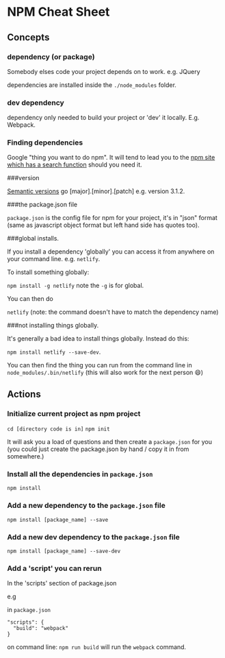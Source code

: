 # NPM Cheat Sheet

## Concepts

### dependency (or package)

Somebody elses code your project depends on to work. e.g. JQuery

dependencies are installed inside the `./node_modules` folder.

### dev dependency

dependency only needed to build your project or 'dev' it locally. E.g. Webpack.

### Finding dependencies

Google "thing you want to do npm". It will tend to lead you to the [npm site which has a search function](https://www.npmjs.com/search?q=netlify) should you need it.

###version

[Semantic versions](http://semver.org/) go [major].[minor].[patch] e.g. version 3.1.2.

###the package.json file

`package.json` is the config file for npm for your project, it's in "json" format (same as javascript object format but left hand side has quotes too).

###global installs.

If you install a dependency 'globally' you can access it from anywhere on your command line. e.g. `netlify`.

To install something globally:

`npm install -g netlify` note the `-g` is for global.

You can then do

`netlify` (note: the command doesn't have to match the dependency name)


###not installing things globally.

It's generally a bad idea to install things globally. Instead do this:

`npm install netlify --save-dev`.

You can then find the thing you can run from the command line in `node_modules/.bin/netlify` (this will also work for the next person :smile:)

## Actions

### Initialize current project as npm project

`cd [directory code is in]`
`npm init`

It will ask you a load of questions and then create a `package.json` for you (you could just create the package.json by hand / copy it in from somewhere.)

### Install all the dependencies in `package.json`

`npm install`

### Add a new dependency to the `package.json` file

`npm install [package_name] --save`

### Add a new dev dependency to the `package.json` file

`npm install [package_name] --save-dev`

### Add a 'script' you can rerun

In the 'scripts' section of package.json

e.g

in `package.json`
```
"scripts": {
  "build": "webpack"
}
```

on command line: `npm run build` will run the `webpack` command.

